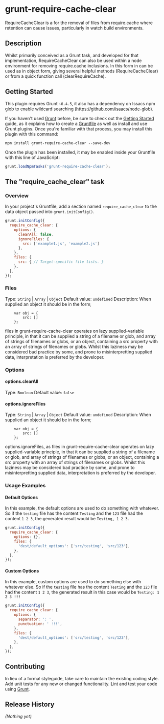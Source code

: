 # grunt-require-cache-clear
RequireCacheClear is a for the removal of files from require.cache where retention can cause issues, particularly in watch build environments.
## Description
Whilst primarily conceived as a Grunt task, and developed for that implementation, RequireCacheClear can also be used within a node environment for removing require.cache inclusions. In this form in can be used as in object form, giving several helpful methods (RequireCacheClear) or from a quick function call (clearRequireCache).

## Getting Started
This plugin requires Grunt `~0.4.5`, it also has a dependency on Issacs npm glob to enable wildcard searching (https://github.com/isaacs/node-glob).

If you haven't used [Grunt](http://gruntjs.com/) before, be sure to check out the [Getting Started](http://gruntjs.com/getting-started) guide, as it explains how to create a [Gruntfile](http://gruntjs.com/sample-gruntfile) as well as install and use Grunt plugins. Once you're familiar with that process, you may install this plugin with this command:

```shell
npm install grunt-require-cache-clear --save-dev
```

Once the plugin has been installed, it may be enabled inside your Gruntfile with this line of JavaScript:

```js
grunt.loadNpmTasks('grunt-require-cache-clear');
```

## The "require_cache_clear" task

### Overview
In your project's Gruntfile, add a section named `require_cache_clear` to the data object passed into `grunt.initConfig()`.

```js
grunt.initConfig({
  require_cache_clear: {
    options: {
      clearAll: false,
      ignoreFiles: {
        src: ['example1.js', 'example2.js']
      },
    },
    files: {
      src: { // Target-specific file lists. }
    },
  },
});
```
### Files
Type: `String` | `Array` | `Object`
Default value: `undefined`
Description: When supplied an object it should be in the form;
```
    var obj = {
        src: []
    };
```
files in grunt-require-cache-clear operates on lazy supplied-variable principle, in that it can be supplied a string of a filename or glob, and array of strings of filenames or globs, or an object, containing a src property with an array of strings of filenames or globs. Whilst this laziness may be considered bad practice by some, and prone to misinterpretting supplied data, interpretation is preferred by the developer.

### Options

#### options.clearAll
Type: `Boolean`
Default value: `false`

#### options.ignoreFiles
Type: `String` | `Array` | `Object`
Default value: `undefined`
Description: When supplied an object it should be in the form;
```
    var obj = {
        src: []
    };
```
options.ignoreFiles, as files in grunt-require-cache-clear operates on lazy supplied-variable principle, in that it can be supplied a string of a filename or glob, and array of strings of filenames or globs, or an object, containing a src property with an array of strings of filenames or globs. Whilst this laziness may be considered bad practice by some, and prone to misinterpretting supplied data, interpretation is preferred by the developer.

### Usage Examples

#### Default Options
In this example, the default options are used to do something with whatever. So if the `testing` file has the content `Testing` and the `123` file had the content `1 2 3`, the generated result would be `Testing, 1 2 3.`

```js
grunt.initConfig({
  require_cache_clear: {
    options: {},
    files: {
      'dest/default_options': ['src/testing', 'src/123'],
    },
  },
});
```

#### Custom Options
In this example, custom options are used to do something else with whatever else. So if the `testing` file has the content `Testing` and the `123` file had the content `1 2 3`, the generated result in this case would be `Testing: 1 2 3 !!!`

```js
grunt.initConfig({
  require_cache_clear: {
    options: {
      separator: ': ',
      punctuation: ' !!!',
    },
    files: {
      'dest/default_options': ['src/testing', 'src/123'],
    },
  },
});
```

## Contributing
In lieu of a formal styleguide, take care to maintain the existing coding style. Add unit tests for any new or changed functionality. Lint and test your code using [Grunt](http://gruntjs.com/).

## Release History
_(Nothing yet)_
